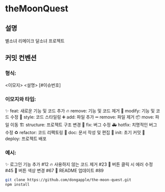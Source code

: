# theMoonQuest

## 설명

별소녀 리메이크
달소녀 프로젝트

## 커밋 컨벤션

### 형식:

<이모지> <설명> [#이슈번호]

### 이모지와 타입:

✨ feat: 새로운 기능 및 코드 추가
🔥 remove: 기능 및 코드 제거
🌊 modify: 기능 및 코드 수정
🎨 style: 코드 스타일링
➕ add: 파일 추가
➖ remove: 파일 제거
📦 move: 파일 이동
🏗️ structure: 프로젝트 구조 변경
🐛 fix: 버그 수정
🚑 hotfix: 치명적인 버그 수정
♻️ refactor: 코드 리팩토링
📝 doc: 문서 작성 및 편집
🎉 init: 초기 커밋
🚀 deploy: 프로젝트 배포

### 예시:

✨ 로그인 기능 추가 #12
🔥 사용하지 않는 코드 제거 #23
🌊 버튼 클릭 시 에러 수정 #45
🎨 버튼 색상 변경 #67
📝 README 업데이트 #89

```bash
git clone https://github.com/dongapple/the-moon-quest.git
npm install
```

